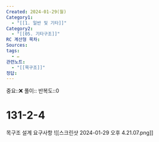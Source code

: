 ```yaml
---
Created: 2024-01-29(월)
Category1:
  - "[[1. 일반 및 기타]]"
Category2:
  - "[[05. 기타구조]]"
RC 계산형 목차: 
Sources: 
tags:
  - ✏️
관련노트:
  - "[[목구조]]"
정답:
---
```

중요::❌
풀이::
반복도::0

#  131-2-4

목구조 설계 요구사항
![[스크린샷 2024-01-29 오후 4.21.07.png]]